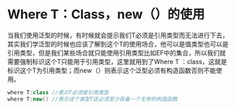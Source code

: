# Where T：Class，new（）的使用

当我们使用泛型的时候，有时候就会提示我们T必须是引用类型而无法进行下去，其实我们学泛型的时候也应该了解到这个T的使用场合，他可以是值类型也可以是引用类型，但是我们某些场合就只能使用引用类型比如EF中的集合，所以我们就需要强制标识这个T只能用于引用类型，这里就用到了Where T ：class，这就是标识这个T为引用类型；而new（）则表示这个泛型必须有构造函数否则不能使用。

```c#
where T:class //表示T必须是引用类型
where T:new() //表示这个类型T还必须至少具备一个无参的构造函数
```

